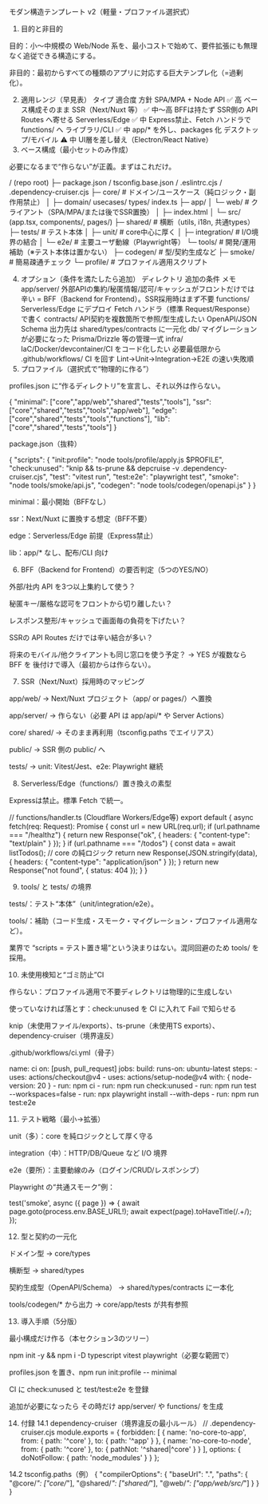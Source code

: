 モダン構造テンプレート v2（軽量・プロファイル選択式）
1) 目的と非目的

目的：小〜中規模の Web/Node 系を、最小コストで始めて、要件拡張にも無理なく追従できる構造にする。

非目的：最初からすべての種類のアプリに対応する巨大テンプレ化（=過剰化）。

2) 適用レンジ（早見表）
タイプ	適合度	方針
SPA/MPA + Node API	✅ 高	ベース構成そのまま
SSR（Next/Nuxt 等）	✅ 中〜高	BFFは持たず SSR側の API Routes へ寄せる
Serverless/Edge	✅ 中	Express禁止、Fetch ハンドラで functions/ へ
ライブラリ/CLI	✅ 中	app/* を外し、packages 化
デスクトップ/モバイル	⚠️ 中	UI層を差し替え（Electron/React Native）
3) ベース構成（最小セットのみ作成）

必要になるまで“作らない”が正義。まずはこれだけ。

/ (repo root)
├─ package.json / tsconfig.base.json / .eslintrc.cjs / .dependency-cruiser.cjs
├─ core/                 # ドメイン/ユースケース（純ロジック・副作用禁止）
│  ├─ domain/ usecases/ types/ index.ts
├─ app/
│  └─ web/               # クライアント（SPA/MPA/または後でSSR置換）
│     ├─ index.html
│     └─ src/ (app.tsx, components/, pages/)
├─ shared/               # 横断（utils, i18n, 共通types）
├─ tests/                # テスト本体
│  ├─ unit/              # core中心に厚く
│  ├─ integration/       # I/O境界の結合
│  └─ e2e/               # 主要ユーザ動線（Playwright等）
└─ tools/                # 開発/運用補助（※テスト本体は置かない）
   ├─ codegen/           # 型/契約生成など
   ├─ smoke/             # 簡易疎通チェック
   └─ profile/           # プロファイル適用スクリプト

4) オプション（条件を満たしたら追加）
ディレクトリ	追加の条件	メモ
app/server/	外部APIの集約/秘匿情報/認可/キャッシュがフロントだけでは辛い	= BFF（Backend for Frontend）。SSR採用時はまず不要
functions/	Serverless/Edge にデプロイ	Fetch ハンドラ（標準 Request/Response）で書く
contracts/	API契約を複数箇所で参照/型生成したい	OpenAPI/JSON Schema 出力先は shared/types/contracts に一元化
db/	マイグレーションが必要になった	Prisma/Drizzle 等の管理一式
infra/	IaC/Docker/devcontainer/CI をコード化したい	必要最低限から
.github/workflows/	CI を回す	Lint→Unit→Integration→E2E の速い失敗順
5) プロファイル（選択式で“物理的に作る”）

profiles.json に“作るディレクトリ”を宣言し、それ以外は作らない。

{
  "minimal": ["core","app/web","shared","tests","tools"],
  "ssr":     ["core","shared","tests","tools","app/web"], 
  "edge":    ["core","shared","tests","tools","functions"],
  "lib":     ["core","shared","tests","tools"] 
}


package.json（抜粋）

{
  "scripts": {
    "init:profile": "node tools/profile/apply.js $PROFILE",
    "check:unused": "knip && ts-prune && depcruise -v .dependency-cruiser.cjs",
    "test": "vitest run",
    "test:e2e": "playwright test",
    "smoke": "node tools/smoke/api.js",
    "codegen": "node tools/codegen/openapi.js"
  }
}


minimal：最小開始（BFFなし）

ssr：Next/Nuxt に置換する想定（BFF不要）

edge：Serverless/Edge 前提（Express禁止）

lib：app/* なし、配布/CLI 向け

6) BFF（Backend for Frontend）の要否判定（5つのYES/NO）

外部/社内 API を3つ以上集約して使う？

秘匿キー/厳格な認可をフロントから切り離したい？

レスポンス整形/キャッシュで画面毎の負荷を下げたい？

SSRの API Routes だけでは辛い結合が多い？

将来のモバイル/他クライアントも同じ窓口を使う予定？
→ YES が複数なら BFF を 後付けで導入（最初からは作らない）。

7) SSR（Next/Nuxt）採用時のマッピング

app/web/ → Next/Nuxt プロジェクト（app/ or pages/）へ置換

app/server/ → 作らない（必要 API は app/api/* や Server Actions）

core/ shared/ → そのまま再利用（tsconfig.paths でエイリアス）

public/ → SSR 側の public/ へ

tests/ → unit: Vitest/Jest、e2e: Playwright 継続

8) Serverless/Edge（functions/）置き換えの素型

Expressは禁止。標準 Fetch で統一。

// functions/handler.ts (Cloudflare Workers/Edge等)
export default {
  async fetch(req: Request): Promise<Response> {
    const url = new URL(req.url);
    if (url.pathname === "/healthz") {
      return new Response("ok", { headers: { "content-type": "text/plain" } });
    }
    if (url.pathname === "/todos") {
      const data = await listTodos(); // core の純ロジック
      return new Response(JSON.stringify(data), { headers: { "content-type": "application/json" } });
    }
    return new Response("not found", { status: 404 });
  }
}

9) tools/ と tests/ の境界

tests/：テスト“本体”（unit/integration/e2e）。

tools/：補助（コード生成・スモーク・マイグレーション・プロファイル適用など）。

業界で “scripts = テスト置き場”という決まりはない。混同回避のため tools/ を採用。

10) 未使用検知と“ゴミ防止”CI

作らない：プロファイル適用で不要ディレクトリは物理的に生成しない

使っていなければ落とす：check:unused を CI に入れて Fail で知らせる

knip（未使用ファイル/exports）、ts-prune（未使用TS exports）、dependency-cruiser（境界違反）

.github/workflows/ci.yml（骨子）

name: ci
on: [push, pull_request]
jobs:
  build:
    runs-on: ubuntu-latest
    steps:
      - uses: actions/checkout@v4
      - uses: actions/setup-node@v4
        with: { node-version: 20 }
      - run: npm ci
      - run: npm run check:unused
      - run: npm run test --workspaces=false
      - run: npx playwright install --with-deps
      - run: npm run test:e2e

11) テスト戦略（最小→拡張）

unit（多）：core を純ロジックとして厚く守る

integration（中）：HTTP/DB/Queue など I/O 境界

e2e（要所）：主要動線のみ（ログイン/CRUD/レスポンシブ）

Playwright の“共通スモーク”例：

test('smoke', async ({ page }) => {
  await page.goto(process.env.BASE_URL!);
  await expect(page).toHaveTitle(/.+/);
});

12) 型と契約の一元化

ドメイン型 → core/types

横断型 → shared/types

契約生成型（OpenAPI/Schema） → shared/types/contracts に一本化

tools/codegen/* から出力 → core/app/tests が共有参照

13) 導入手順（5分版）

最小構成だけ作る（本セクション3のツリー）

npm init -y && npm i -D typescript vitest playwright（必要な範囲で）

profiles.json を置き、npm run init:profile -- minimal

CI に check:unused と test/test:e2e を登録

追加が必要になったら その時だけ app/server/ や functions/ を生成

14) 付録
14.1 dependency-cruiser（境界違反の最小ルール）
// .dependency-cruiser.cjs
module.exports = {
  forbidden: [
    { name: 'no-core-to-app', from: { path: '^core' }, to: { path: '^app' } },
    { name: 'no-core-to-node', from: { path: '^core' }, to: { pathNot: '^shared|^core' } }
  ],
  options: { doNotFollow: { path: 'node_modules' } }
};

14.2 tsconfig.paths（例）
{
  "compilerOptions": {
    "baseUrl": ".",
    "paths": {
      "@core/*": ["core/*"],
      "@shared/*": ["shared/*"],
      "@web/*": ["app/web/src/*"]
    }
  }
}